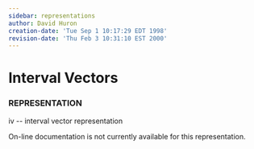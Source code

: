 ```yaml
---
sidebar: representations
author: David Huron
creation-date: 'Tue Sep 1 10:17:29 EDT 1998'
revision-date: 'Thu Feb 3 10:31:10 EST 2000'
---
```



Interval Vectors
===========================================

### REPRESENTATION

<span class="rep">iv</span> \-- interval vector representation

On-line documentation is not currently available for this
representation.


